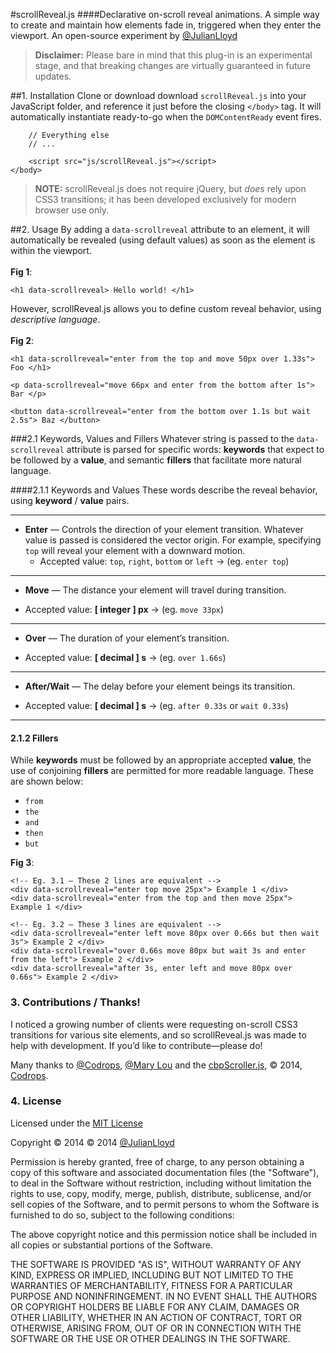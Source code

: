 #scrollReveal.js
####Declarative on-scroll reveal animations.
A simple way to create and maintain how elements fade in, triggered when they enter the viewport. An open-source experiment by [@JulianLloyd](https://twitter.com/julianlloyd)

> **Disclaimer:** Please bare in mind that this plug-in is an experimental stage, and that breaking changes are virtually guaranteed in future updates.

##1. Installation
Clone or download download `scrollReveal.js` into your JavaScript folder, and reference it just before the closing `</body>` tag. It will automatically instantiate ready-to-go when the `DOMContentReady` event fires.


```
    // Everything else
    // ...

    <script src="js/scrollReveal.js"></script>
</body>
```

>**NOTE:** scrollReveal.js does not require jQuery, but *does* rely upon CSS3 transitions; it has been developed exclusively for modern browser use only.


##2. Usage
By adding a `data-scrollreveal` attribute to an element, it will automatically be revealed (using default values) as soon as the element is within the viewport.<br><br> **Fig 1**:

```
<h1 data-scrollreveal> Hello world! </h1>
```
However, scrollReveal.js allows you to define custom reveal behavior, using *descriptive language*. <br><br>**Fig 2**:
```
<h1 data-scrollreveal="enter from the top and move 50px over 1.33s"> Foo </h1>

<p data-scrollreveal="move 66px and enter from the bottom after 1s"> Bar </p>

<button data-scrollreveal="enter from the bottom over 1.1s but wait 2.5s"> Baz </button>
```



###2.1 Keywords, Values and Fillers
Whatever string is passed to the `data-scrollreveal` attribute is parsed for specific words: **keywords** that expect to be followed by a **value**, and semantic **fillers** that facilitate more natural language.

####2.1.1 Keywords and Values
These words describe the reveal behavior, using **keyword** / **value** pairs.

---

- **Enter** — Controls the direction of your element transition. Whatever value is passed is considered the vector origin. For example, specifying `top` will reveal your element with a downward motion.
  * Accepted value: `top`, `right`, `bottom` or `left` → (eg. `enter top`)

---

- **Move** — The distance your element will travel during transition.
 * Accepted value: **[ integer ] px** → (eg. `move 33px`)

---

- **Over** — The duration of your element’s transition.
 * Accepted value: **[ decimal ] s** → (eg. `over 1.66s`)

---

- **After/Wait** — The delay before your element beings its transition.
 * Accepted value: **[ decimal ] s** → (eg. `after 0.33s` or `wait 0.33s`)

---

#### 2.1.2 Fillers
While **keywords** must be followed by an appropriate accepted **value**, the use of conjoining **fillers** are permitted for more readable language. These are shown below:

- `from`
- `the`
- `and`
- `then`
- `but`

**Fig 3**:
```
<!-- Eg. 3.1 — These 2 lines are equivalent -->
<div data-scrollreveal="enter top move 25px"> Example 1 </div>
<div data-scrollreveal="enter from the top and then move 25px"> Example 1 </div>

<!-- Eg. 3.2 — These 3 lines are equivalent -->
<div data-scrollreveal="enter left move 80px over 0.66s but then wait 3s"> Example 2 </div>
<div data-scrollreveal="over 0.66s move 80px but wait 3s and enter from the left"> Example 2 </div>
<div data-scrollreveal="after 3s, enter left and move 80px over 0.66s"> Example 2 </div>
```

### 3. Contributions / Thanks!
I noticed a growing number of clients were requesting on-scroll CSS3 transitions for various site elements, and so scrollReveal.js was made to help with development. If you’d like to contribute—please do!

Many thanks to [@Codrops](https://twitter.com/codrops), [@Mary Lou](https://twitter.com/crnacura) and the [cbpScroller.js](http://tympanus.net/codrops/2013/07/18/on-scroll-effect-layout/), © 2014, [Codrops](http://tympanus.net/codrops/).

### 4. License

Licensed under the [MIT License](http://www.opensource.org/licenses/mit-license.php)

Copyright © 2014 © 2014 [@JulianLloyd](https://twitter.com/julianlloyd)

Permission is hereby granted, free of charge, to any person obtaining a copy of this software and associated documentation files (the "Software"), to deal in the Software without restriction, including without limitation the rights to use, copy, modify, merge, publish, distribute, sublicense, and/or sell copies of the Software, and to permit persons to whom the Software is furnished to do so, subject to the following conditions:

The above copyright notice and this permission notice shall be included in all copies or substantial portions of the Software.

THE SOFTWARE IS PROVIDED "AS IS", WITHOUT WARRANTY OF ANY KIND, EXPRESS OR IMPLIED, INCLUDING BUT NOT LIMITED TO THE WARRANTIES OF MERCHANTABILITY, FITNESS FOR A PARTICULAR PURPOSE AND NONINFRINGEMENT. IN NO EVENT SHALL THE AUTHORS OR COPYRIGHT HOLDERS BE LIABLE FOR ANY CLAIM, DAMAGES OR OTHER LIABILITY, WHETHER IN AN ACTION OF CONTRACT, TORT OR OTHERWISE, ARISING FROM, OUT OF OR IN CONNECTION WITH THE SOFTWARE OR THE USE OR OTHER DEALINGS IN THE SOFTWARE.
